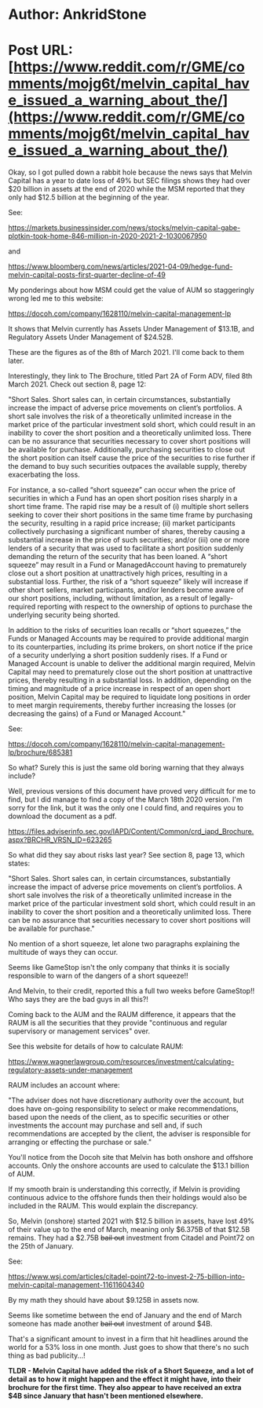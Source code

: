 # Author: AnkridStone
# Post URL: [https://www.reddit.com/r/GME/comments/mojg6t/melvin_capital_have_issued_a_warning_about_the/](https://www.reddit.com/r/GME/comments/mojg6t/melvin_capital_have_issued_a_warning_about_the/)


Okay, so I got pulled down a rabbit hole because the news says that Melvin Capital has a year to date loss of 49% but SEC filings shows they had over $20 billion in assets at the end of 2020 while the MSM reported that they only had $12.5 billion at the beginning of the year.

See:

https://markets.businessinsider.com/news/stocks/melvin-capital-gabe-plotkin-took-home-846-million-in-2020-2021-2-1030067950

and

https://www.bloomberg.com/news/articles/2021-04-09/hedge-fund-melvin-capital-posts-first-quarter-decline-of-49

My ponderings about how MSM could get the value of AUM so staggeringly wrong led me to this website:

https://docoh.com/company/1628110/melvin-capital-management-lp

It shows that Melvin currently has Assets Under Management of $13.1B, and Regulatory Assets Under Management of $24.52B. 

These are the figures as of the 8th of March 2021. I'll come back to them later. 

Interestingly, they link to The Brochure, titled Part 2A of Form ADV, filed 8th March 2021. Check out section 8, page 12:

"Short  Sales.  Short  sales  can,  in  certain  circumstances,  substantially  increase  the  impact  of adverse price movements on client’s portfolios. A short sale involves the risk of a theoretically unlimited  increase  in  the  market  price  of  the  particular  investment  sold  short,  which  could result in an inability to cover the short position and a theoretically unlimited loss. There can be no assurance that securities necessary to cover short positions will be available for purchase. Additionally, purchasing securities to close out the short position can itself cause the price of the securities to rise further if the demand to buy such securities outpaces the available supply, thereby exacerbating the loss.

For  instance,  a  so-called “short squeeze” can occur when the price of securities in which a Fund has an open short position rises sharply in a short time frame. The rapid rise may be a result of (i) multiple short sellers seeking to cover their short positions in the same time frame by  purchasing  the  security,  resulting  in  a  rapid  price  increase;  (ii)  market  participants collectively purchasing a significant number of shares, thereby causing a substantial increase in the price of such securities; and/or (iii) one or more lenders of a security that was used to facilitate a short position suddenly demanding the return of the security that has been loaned. A “short squeeze” may result in a Fund or ManagedAccount having to prematurely close out a short position at unattractively high prices, resulting in a substantial loss. Further, the risk of a “short squeeze” likely will increase if other short sellers, market participants, and/or lenders become  aware  of  our  short  positions,  including,  without  limitation,  as  a  result  of  legally-required reporting with respect to the ownership of options to purchase the underlying security being shorted.

In addition to the risks of securities loan recalls or “short squeezes,” the Funds or Managed Accounts  may  be  required  to  provide  additional  margin  to  its  counterparties,  including  its prime brokers, on short notice if the price of a security underlying a short position suddenly rises. If a Fund or Managed Account is unable to deliver the additional margin required, Melvin Capital  may  need  to  prematurely  close  out  the  short  position  at  unattractive  prices,  thereby resulting in a substantial loss. In addition, depending on the timing and magnitude of a price increase in respect of an open short position, Melvin Capital may be required to liquidate long positions  in  order  to  meet  margin  requirements,  thereby  further  increasing  the  losses  (or decreasing the gains) of a Fund or Managed Account."

See:

https://docoh.com/company/1628110/melvin-capital-management-lp/brochure/685381

So what? Surely this is just the same old boring warning that they always include?

Well, previous versions of this document have proved very difficult for me to find, but I did manage to find a copy of the March 18th 2020 version. I'm sorry for the link, but it was the only one I could find, and requires you to download the document as a pdf.

https://files.adviserinfo.sec.gov/IAPD/Content/Common/crd_iapd_Brochure.aspx?BRCHR_VRSN_ID=623265

So what did they say about risks last year? See section 8, page 13, which states:

"Short Sales. Short sales can, in certain circumstances, substantially increase the impact of 
adverse price movements on client’s portfolios. A short sale involves the risk of a theoretically 
unlimited increase in the market price of the particular investment sold short, which could 
result in an inability to cover the short position and a theoretically unlimited loss. There can be 
no assurance that securities necessary to cover short positions will be available for purchase."

No mention of a short squeeze, let alone two paragraphs explaining the multitude of ways they can occur. 

Seems like GameStop isn't the only company that thinks it is socially responsible to warn of the dangers of a short squeeze!! 

And Melvin, to their credit, reported this a full two weeks before GameStop!! Who says they are the bad guys in all this?! 

Coming back to the AUM and the RAUM difference, it appears that the RAUM is all the securities that they provide "continuous and regular supervisory or management services" over. 

See this website for details of how to calculate RAUM:

https://www.wagnerlawgroup.com/resources/investment/calculating-regulatory-assets-under-management

RAUM includes an account where:

"The adviser does not have discretionary authority over the account, but does have on-going responsibility to select or make recommendations, based upon the needs of the client, as to specific securities or other investments the account may purchase and sell and, if such recommendations are accepted by the client, the adviser is responsible for arranging or effecting the purchase or sale."

You'll notice from the Docoh site that Melvin has both onshore and offshore accounts. Only the onshore accounts are used to calculate the $13.1 billion of AUM. 

If my smooth brain is understanding this correctly, if Melvin is providing continuous advice to the offshore funds then their holdings would also be included in the RAUM. This would explain the discrepancy. 

So, Melvin (onshore) started 2021 with $12.5 billion in assets, have lost 49% of their value up to the end of March, meaning only $6.375B of that $12.5B remains. They had a $2.75B ~~bail out~~ investment from Citadel and Point72 on the 25th of January.

See:

https://www.wsj.com/articles/citadel-point72-to-invest-2-75-billion-into-melvin-capital-management-11611604340 

By my math they should have about $9.125B in assets now.

Seems like sometime between the end of January and the end of March someone has made another ~~bail out~~ investment of around $4B.

That's a significant amount to invest in a firm that hit headlines around the world for a 53% loss in one month. Just goes to show that there's no such thing as bad publicity...!

**TLDR - Melvin Capital have added the risk of a Short Squeeze, and a lot of detail as to how it might happen and the effect it might have, into their brochure for the first time. They also appear to have received an extra $4B since January that hasn't been mentioned elsewhere.**